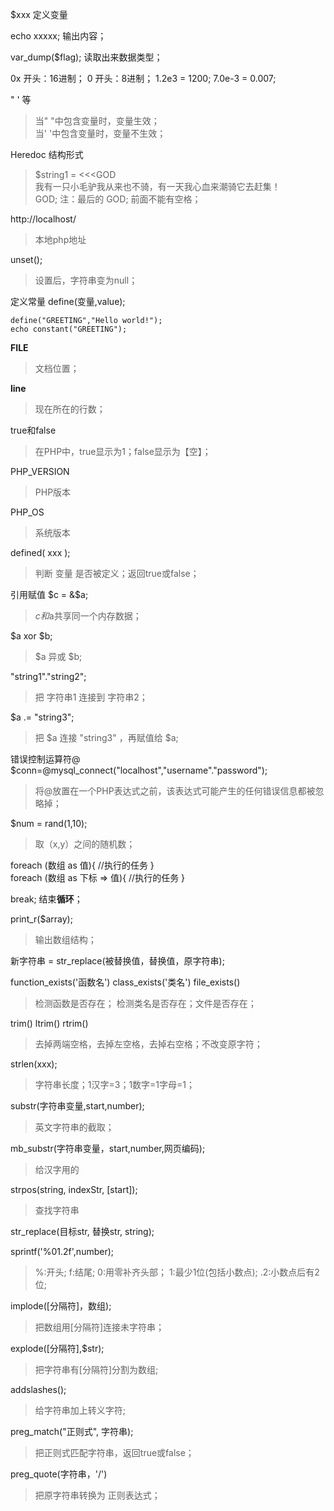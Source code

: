 $xxx  定义变量

echo xxxxx; 输出内容；  

var_dump($flag); 读取出来数据类型；

0x 开头：16进制；
0 开头：8进制；
1.2e3 = 1200; 7.0e-3 = 0.007;

\" \' 等

> 当" "中包含变量时，变量生效；  
当' '中包含变量时，变量不生效；

Heredoc 结构形式
> $string1 = <<<GOD  
我有一只小毛驴我从来也不骑，有一天我心血来潮骑它去赶集！  
GOD;
注：最后的 GOD; 前面不能有空格；

http://localhost/
> 本地php地址

unset();
> 设置后，字符串变为null；

定义常量 define(变量,value);
```
define("GREETING","Hello world!");
echo constant("GREETING");
```  

__FILE__
> 文档位置；

__line__
> 现在所在的行数；

true和false
> 在PHP中，true显示为1；false显示为【空】；

PHP_VERSION
> PHP版本

PHP_OS
> 系统版本

defined( xxx );
> 判断 变量 是否被定义；返回true或false；

引用赋值 $c = &$a;
> $c和$a共享同一个内存数据；

$a xor $b;
> $a 异或 $b;

"string1"."string2";
> 把 字符串1 连接到 字符串2；

$a .= "string3";
> 把 $a 连接 "string3" ，再赋值给 $a;

错误控制运算符@  $conn=@mysql_connect("localhost","username"."password");
> 将@放置在一个PHP表达式之前，该表达式可能产生的任何错误信息都被忽略掉；

$num = rand(1,10);
> 取（x,y）之间的随机数；

foreach (数组 as 值){
//执行的任务
}  
foreach (数组 as 下标 => 值){
 //执行的任务
}

break; 结束**循环**；

print_r($array);
> 输出数组结构；

新字符串 = str_replace(被替换值，替换值，原字符串);

function_exists('函数名') class_exists('类名') file_exists()
> 检测函数是否存在； 检测类名是否存在；文件是否存在；

trim() ltrim() rtrim()
> 去掉两端空格，去掉左空格，去掉右空格；不改变原字符；

strlen(xxx);
> 字符串长度；1汉字=3；1数字=1字母=1；

substr(字符串变量,start,number);
> 英文字符串的截取；

mb_substr(字符串变量，start,number,网页编码);
> 给汉字用的

strpos(string, indexStr, [start]);
> 查找字符串

str_replace(目标str, 替换str, string);

sprintf('%01.2f',number);
> %:开头; f:结尾; 0:用零补齐头部； 1:最少1位(包括小数点); .2:小数点后有2位;

implode([分隔符]，数组);
> 把数组用[分隔符]连接未字符串；

explode([分隔符],$str);
> 把字符串有[分隔符]分割为数组;

addslashes();
> 给字符串加上转义字符;

preg_match("正则式", 字符串);
> 把正则式匹配字符串，返回true或false；

preg_quote(字符串，'/')
> 把原字符串转换为 正则表达式；
